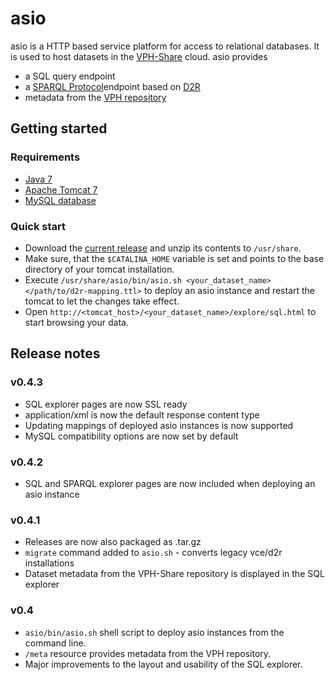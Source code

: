 # asio

asio is a HTTP based service platform for access to relational databases. It is used to host
datasets in the [VPH-Share](http://vph-share.eu/) cloud. asio provides

 * a SQL query endpoint
 * a [SPARQL Protocol](http://www.w3.org/TR/sparql11-protocol/)endpoint based on [D2R](http://d2rq.org/)
 * metadata from the [VPH repository](http://vphshare.atosresearch.eu/)

## Getting started

### Requirements

 * [Java 7](http://openjdk.java.net/projects/jdk7/)
 * [Apache Tomcat 7](http://tomcat.apache.org/)
 * [MySQL database](http://dev.mysql.com/)

### Quick start

 * Download the [current release](http://homepage.univie.ac.at/chris.borckholder/asio/latest) and
  unzip its contents to `/usr/share`.
 * Make sure, that the `$CATALINA_HOME` variable is set and points to the base directory of your
 tomcat installation.
 * Execute `/usr/share/asio/bin/asio.sh <your_dataset_name> </path/to/d2r-mapping.ttl>` to deploy
  an asio instance and restart the tomcat to let the changes take effect.
 * Open `http://<tomcat_host>/<your_dataset_name>/explore/sql.html` to start browsing your data.

## Release notes

### v0.4.3

 * SQL explorer pages are now SSL ready
 * application/xml is now the default response content type
 * Updating mappings of deployed asio instances is now supported
 * MySQL compatibility options are now set by default

### v0.4.2

 * SQL and SPARQL explorer pages are now included when deploying an asio instance

### v0.4.1

 * Releases are now also packaged as .tar.gz
 * `migrate` command added to `asio.sh` - converts legacy vce/d2r installations
 * Dataset metadata from the VPH-Share repository is displayed in the SQL explorer

### v0.4

 * `asio/bin/asio.sh` shell script to deploy asio instances from the command line.
 * `/meta` resource provides metadata from the VPH repository.
 * Major improvements to the layout and usability of the SQL explorer.
